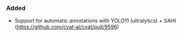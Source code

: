 ### Added <!-- pick one -->

- Support for automatic annotations with YOLO11 (ultralytics) + SAHI
  (<https://github.com/cvat-ai/cvat/pull/9596>)
